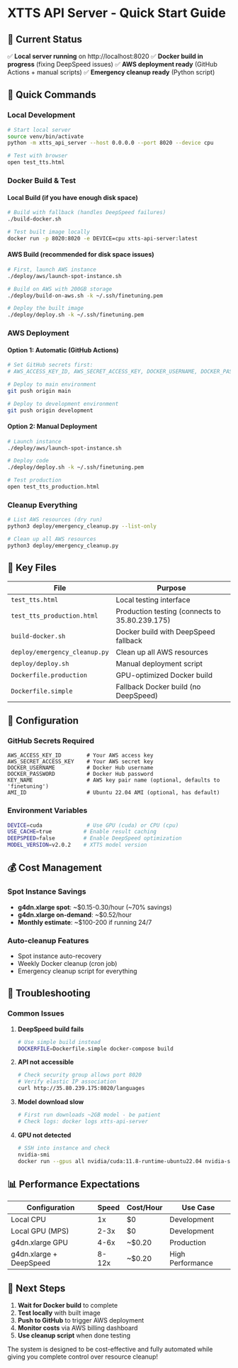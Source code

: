 # XTTS API Server - Quick Start Guide

## 🚀 Current Status
✅ **Local server running** on http://localhost:8020
✅ **Docker build in progress** (fixing DeepSpeed issues)
✅ **AWS deployment ready** (GitHub Actions + manual scripts)
✅ **Emergency cleanup ready** (Python script)

## 🎯 Quick Commands

### Local Development
```bash
# Start local server
source venv/bin/activate
python -m xtts_api_server --host 0.0.0.0 --port 8020 --device cpu

# Test with browser
open test_tts.html
```

### Docker Build & Test

#### Local Build (if you have enough disk space)
```bash
# Build with fallback (handles DeepSpeed failures)
./build-docker.sh

# Test built image locally
docker run -p 8020:8020 -e DEVICE=cpu xtts-api-server:latest
```

#### AWS Build (recommended for disk space issues)
```bash
# First, launch AWS instance
./deploy/aws/launch-spot-instance.sh

# Build on AWS with 200GB storage
./deploy/build-on-aws.sh -k ~/.ssh/finetuning.pem

# Deploy the built image
./deploy/deploy.sh -k ~/.ssh/finetuning.pem
```

### AWS Deployment

#### Option 1: Automatic (GitHub Actions)
```bash
# Set GitHub secrets first:
# AWS_ACCESS_KEY_ID, AWS_SECRET_ACCESS_KEY, DOCKER_USERNAME, DOCKER_PASSWORD

# Deploy to main environment
git push origin main

# Deploy to development environment
git push origin development
```

#### Option 2: Manual Deployment
```bash
# Launch instance
./deploy/aws/launch-spot-instance.sh

# Deploy code
./deploy/deploy.sh -k ~/.ssh/finetuning.pem

# Test production
open test_tts_production.html
```

### Cleanup Everything
```bash
# List AWS resources (dry run)
python3 deploy/emergency_cleanup.py --list-only

# Clean up all AWS resources
python3 deploy/emergency_cleanup.py
```

## 📁 Key Files

| File | Purpose |
|------|---------|
| `test_tts.html` | Local testing interface |
| `test_tts_production.html` | Production testing (connects to 35.80.239.175) |
| `build-docker.sh` | Docker build with DeepSpeed fallback |
| `deploy/emergency_cleanup.py` | Clean up all AWS resources |
| `deploy/deploy.sh` | Manual deployment script |
| `Dockerfile.production` | GPU-optimized Docker build |
| `Dockerfile.simple` | Fallback Docker build (no DeepSpeed) |

## 🔧 Configuration

### GitHub Secrets Required
```
AWS_ACCESS_KEY_ID        # Your AWS access key
AWS_SECRET_ACCESS_KEY    # Your AWS secret key
DOCKER_USERNAME          # Docker Hub username
DOCKER_PASSWORD          # Docker Hub password
KEY_NAME                 # AWS key pair name (optional, defaults to 'finetuning')
AMI_ID                   # Ubuntu 22.04 AMI (optional, has default)
```

### Environment Variables
```bash
DEVICE=cuda              # Use GPU (cuda) or CPU (cpu)
USE_CACHE=true          # Enable result caching
DEEPSPEED=false         # Enable DeepSpeed optimization
MODEL_VERSION=v2.0.2    # XTTS model version
```

## 💰 Cost Management

### Spot Instance Savings
- **g4dn.xlarge spot**: ~$0.15-0.30/hour (~70% savings)
- **g4dn.xlarge on-demand**: ~$0.52/hour
- **Monthly estimate**: ~$100-200 if running 24/7

### Auto-cleanup Features
- Spot instance auto-recovery
- Weekly Docker cleanup (cron job)
- Emergency cleanup script for everything

## 🐛 Troubleshooting

### Common Issues

1. **DeepSpeed build fails**
   ```bash
   # Use simple build instead
   DOCKERFILE=Dockerfile.simple docker-compose build
   ```

2. **API not accessible**
   ```bash
   # Check security group allows port 8020
   # Verify elastic IP association
   curl http://35.80.239.175:8020/languages
   ```

3. **Model download slow**
   ```bash
   # First run downloads ~2GB model - be patient
   # Check logs: docker logs xtts-api-server
   ```

4. **GPU not detected**
   ```bash
   # SSH into instance and check
   nvidia-smi
   docker run --gpus all nvidia/cuda:11.8-runtime-ubuntu22.04 nvidia-smi
   ```

## 📊 Performance Expectations

| Configuration | Speed | Cost/Hour | Use Case |
|---------------|--------|-----------|----------|
| Local CPU | 1x | $0 | Development |
| Local GPU (MPS) | 2-3x | $0 | Development |
| g4dn.xlarge GPU | 4-6x | ~$0.20 | Production |
| g4dn.xlarge + DeepSpeed | 8-12x | ~$0.20 | High Performance |

## 🎉 Next Steps

1. **Wait for Docker build** to complete
2. **Test locally** with built image
3. **Push to GitHub** to trigger AWS deployment
4. **Monitor costs** via AWS billing dashboard
5. **Use cleanup script** when done testing

The system is designed to be cost-effective and fully automated while giving you complete control over resource cleanup!